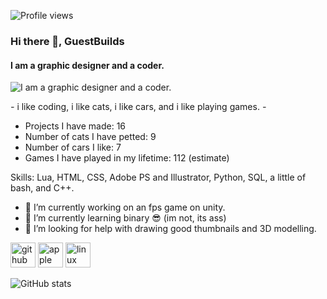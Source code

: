 ![Profile views](https://gpvc.arturio.dev/guestbuilds)  
### Hi there 👋, GuestBuilds
#### I am a graphic designer and a coder.
![I am a graphic designer and a coder.](https://images.pexels.com/photos/8060364/pexels-photo-8060364.jpeg?cs=srgb&dl=pexels-supreet-8060364.jpg&fm=jpg)

*-*
i like coding, i like cats, i like cars, and i like playing games.
*-*
* Projects I have made: 16
* Number of cats I have petted: 9
* Number of cars I like: 7
* Games I have played in my lifetime: 112 (estimate)

Skills: Lua, HTML, CSS, Adobe PS and Illustrator, Python, SQL, a little of bash, and C++.

- 🔭 I’m currently working on an fps game on unity. 
- 🌱 I’m currently learning binary :sunglasses: (im not, its ass) 
- 🤔 I’m looking for help with drawing good thumbnails and 3D modelling. 


[<img src='https://cdn.jsdelivr.net/npm/simple-icons@3.0.1/icons/github.svg' alt='github' height='40'>](https://github.com/guestbuilds)  [<img src='https://cdn.jsdelivr.net/npm/simple-icons@3.0.1/icons/apple.svg' alt='apple' height='40'>](https://discussions.apple.com/profile/GuestBuilds/participation)  [<img src='https://cdn.jsdelivr.net/npm/simple-icons@3.0.1/icons/linux.svg' alt='linux' height='40'>](www.linux.org)  

![GitHub stats](https://github-readme-stats.vercel.app/api?username=guestbuilds&show_icons=true)  



<!--
ideas by github, thank you github:

- 🔭 I’m currently working on ...
- 🌱 I’m currently learning ...
- 👯 I’m looking to collaborate on ...
- 🤔 I’m looking for help with ...
- 💬 Ask me about ...
- 📫 How to reach me: ...
- 😄 Pronouns: ...
- ⚡ Fun fact: ...
-->
